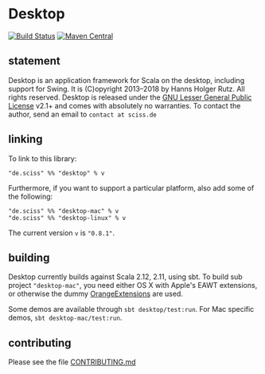 # Desktop

[![Build Status](https://travis-ci.org/Sciss/Desktop.svg?branch=master)](https://travis-ci.org/Sciss/Desktop)
[![Maven Central](https://maven-badges.herokuapp.com/maven-central/de.sciss/desktop_2.11/badge.svg)](https://maven-badges.herokuapp.com/maven-central/de.sciss/desktop_2.11)

## statement

Desktop is an application framework for Scala on the desktop, including support for Swing. It is (C)opyright 2013&ndash;2018 by Hanns Holger Rutz. All rights reserved. Desktop is released under the [GNU Lesser General Public License](https://raw.github.com/Sciss/Desktop/master/LICENSE) v2.1+ and comes with absolutely no warranties. To contact the author, send an email to `contact at sciss.de`

## linking

To link to this library:

    "de.sciss" %% "desktop" % v

Furthermore, if you want to support a particular platform, also add some of the following:

    "de.sciss" %% "desktop-mac" % v
    "de.sciss" %% "desktop-linux" % v

The current version `v` is `"0.8.1"`.

## building

Desktop currently builds against Scala 2.12, 2.11, using sbt. To build sub project `"desktop-mac"`, you need either OS X with Apple's EAWT extensions,
or otherwise the dummy [OrangeExtensions](http://ymasory.github.io/OrangeExtensions/) are used.

Some demos are available through `sbt desktop/test:run`. For Mac specific demos, `sbt desktop-mac/test:run`.

## contributing

Please see the file [CONTRIBUTING.md](CONTRIBUTING.md)


